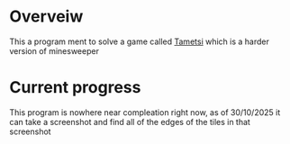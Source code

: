 <h1>Overveiw</h1>
This a program ment to solve a game called <a href="https://store.steampowered.com/app/709920/Tametsi/">Tametsi</a> which is a harder version of minesweeper
<h1>Current progress</h1>
This program is nowhere near compleation right now, as of 30/10/2025 it can take a screenshot and find all of the edges of the tiles in that screenshot
